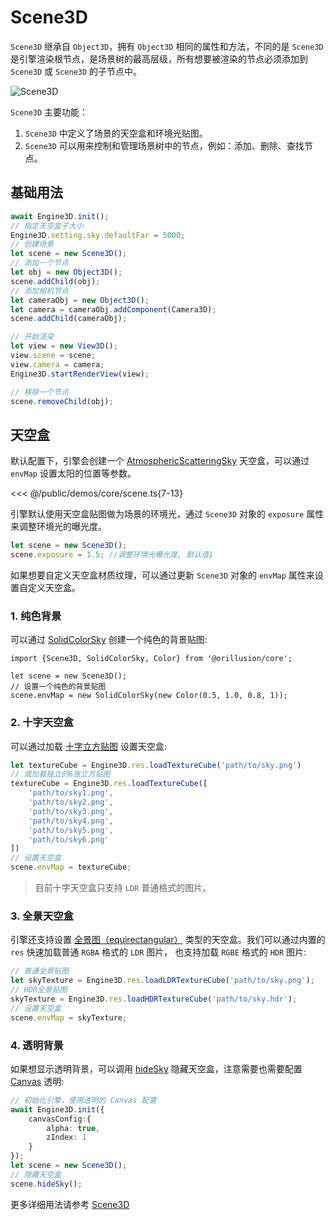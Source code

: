 # Scene3D

`Scene3D` 继承自 `Object3D`，拥有 `Object3D` 相同的属性和方法，不同的是 `Scene3D` 是引擎渲染根节点，是场景树的最高层级，所有想要被渲染的节点必须添加到 `Scene3D` 或 `Scene3D` 的子节点中。  

![Scene3D](/images/Scene3D.svg)  

`Scene3D` 主要功能：
1. `Scene3D` 中定义了场景的天空盒和环境光贴图。
2. `Scene3D` 可以用来控制和管理场景树中的节点，例如：添加、删除、查找节点。


## 基础用法
```ts
await Engine3D.init();
// 指定天空盒子大小
Engine3D.setting.sky.defaultFar = 5000;
// 创建场景
let scene = new Scene3D();
// 添加一个节点
let obj = new Object3D();
scene.addChild(obj);
// 添加相机节点
let cameraObj = new Object3D();
let camera = cameraObj.addComponent(Camera3D);
scene.addChild(cameraObj);

// 开始渲染
let view = new View3D();
view.scene = scene;
view.camera = camera;
Engine3D.startRenderView(view);

// 移除一个节点
scene.removeChild(obj);
```

## 天空盒
默认配置下，引擎会创建一个 [AtmosphericScatteringSky](/api/classes/AtmosphericScatteringSky) 天空盒，可以通过 `envMap` 设置太阳的位置等参数。

<Demo src="/demos/core/scene.ts"></Demo>

<<< @/public/demos/core/scene.ts{7-13}

引擎默认使用天空盒贴图做为场景的环境光，通过 `Scene3D` 对象的 `exposure` 属性来调整环境光的曝光度。

```ts
let scene = new Scene3D();
scene.exposure = 1.5; //调整环境光曝光度, 默认值1
```

如果想要自定义天空盒材质纹理，可以通过更新 `Scene3D` 对象的 `envMap` 属性来设置自定义天空盒。
### 1. 纯色背景
可以通过 [SolidColorSky](/api/classes/SolidColorSky) 创建一个纯色的背景贴图:
```ts{5}
import {Scene3D, SolidColorSky, Color} from '@orillusion/core';

let scene = new Scene3D();
// 设置一个纯色的背景贴图
scene.envMap = new SolidColorSky(new Color(0.5, 1.0, 0.8, 1));
```

### 2. 十字天空盒
可以通过加载 [十字立方贴图](/guide/graphics/texture#十字立方贴图) 设置天空盒:
```ts
let textureCube = Engine3D.res.loadTextureCube('path/to/sky.png')
// 或加载独立的6张立方贴图
textureCube = Engine3D.res.loadTextureCube([
    'path/to/sky1.png',
    'path/to/sky2.png',
    'path/to/sky3.png',
    'path/to/sky4.png',
    'path/to/sky5.png',
    'path/to/sky6.png'
])
// 设置天空盒
scene.envMap = textureCube;
```
> 目前十字天空盒只支持 `LDR` 普通格式的图片。

### 3. 全景天空盒
引擎还支持设置 [全景图（equirectangular）](https://en.wikipedia.org/wiki/Equirectangular_projection) 类型的天空盒。我们可以通过内置的 `res` 快速加载普通 `RGBA` 格式的 `LDR` 图片， 也支持加载 `RGBE` 格式的 `HDR` 图片:
```ts
// 普通全景贴图
let skyTexture = Engine3D.res.loadLDRTextureCube('path/to/sky.png');
// HDR全景贴图
skyTexture = Engine3D.res.loadHDRTextureCube('path/to/sky.hdr');
// 设置天空盒
scene.envMap = skyTexture;
```

### 4. 透明背景
如果想显示透明背景，可以调用 [hideSky](/api/classes/Scene3D#hidesky) 隐藏天空盒，注意需要也需要配置 [Canvas](/guide/core/engine#配置-canvas) 透明:

```ts
// 初始化引擎，使用透明的 Canvas 配置
await Engine3D.init({
    canvasConfig:{
        alpha: true,
        zIndex: 1
    }
});
let scene = new Scene3D();
// 隐藏天空盒
scene.hideSky();
```


更多详细用法请参考 [Scene3D](/api/classes/Scene3D)